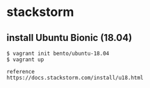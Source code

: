 # stackstorm

## install Ubuntu Bionic (18.04)
```
$ vagrant init bento/ubuntu-18.04
$ vagrant up
```

```
reference 
https://docs.stackstorm.com/install/u18.html
```
